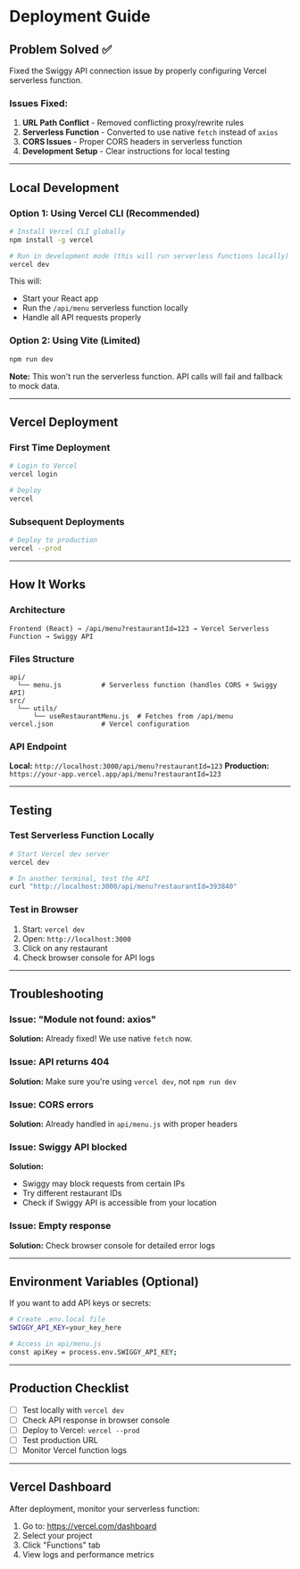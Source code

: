 # Deployment Guide

## Problem Solved ✅

Fixed the Swiggy API connection issue by properly configuring Vercel serverless function.

### Issues Fixed:
1. **URL Path Conflict** - Removed conflicting proxy/rewrite rules
2. **Serverless Function** - Converted to use native `fetch` instead of `axios`
3. **CORS Issues** - Proper CORS headers in serverless function
4. **Development Setup** - Clear instructions for local testing

---

## Local Development

### Option 1: Using Vercel CLI (Recommended)

```bash
# Install Vercel CLI globally
npm install -g vercel

# Run in development mode (this will run serverless functions locally)
vercel dev
```

This will:
- Start your React app
- Run the `/api/menu` serverless function locally
- Handle all API requests properly

### Option 2: Using Vite (Limited)

```bash
npm run dev
```

**Note:** This won't run the serverless function. API calls will fail and fallback to mock data.

---

## Vercel Deployment

### First Time Deployment

```bash
# Login to Vercel
vercel login

# Deploy
vercel
```

### Subsequent Deployments

```bash
# Deploy to production
vercel --prod
```

---

## How It Works

### Architecture

```
Frontend (React) → /api/menu?restaurantId=123 → Vercel Serverless Function → Swiggy API
```

### Files Structure

```
api/
  └── menu.js          # Serverless function (handles CORS + Swiggy API)
src/
  └── utils/
      └── useRestaurantMenu.js  # Fetches from /api/menu
vercel.json            # Vercel configuration
```

### API Endpoint

**Local:** `http://localhost:3000/api/menu?restaurantId=123`
**Production:** `https://your-app.vercel.app/api/menu?restaurantId=123`

---

## Testing

### Test Serverless Function Locally

```bash
# Start Vercel dev server
vercel dev

# In another terminal, test the API
curl "http://localhost:3000/api/menu?restaurantId=393840"
```

### Test in Browser

1. Start: `vercel dev`
2. Open: `http://localhost:3000`
3. Click on any restaurant
4. Check browser console for API logs

---

## Troubleshooting

### Issue: "Module not found: axios"
**Solution:** Already fixed! We use native `fetch` now.

### Issue: API returns 404
**Solution:** Make sure you're using `vercel dev`, not `npm run dev`

### Issue: CORS errors
**Solution:** Already handled in `api/menu.js` with proper headers

### Issue: Swiggy API blocked
**Solution:** 
- Swiggy may block requests from certain IPs
- Try different restaurant IDs
- Check if Swiggy API is accessible from your location

### Issue: Empty response
**Solution:** Check browser console for detailed error logs

---

## Environment Variables (Optional)

If you want to add API keys or secrets:

```bash
# Create .env.local file
SWIGGY_API_KEY=your_key_here

# Access in api/menu.js
const apiKey = process.env.SWIGGY_API_KEY;
```

---

## Production Checklist

- [ ] Test locally with `vercel dev`
- [ ] Check API response in browser console
- [ ] Deploy to Vercel: `vercel --prod`
- [ ] Test production URL
- [ ] Monitor Vercel function logs

---

## Vercel Dashboard

After deployment, monitor your serverless function:
1. Go to: https://vercel.com/dashboard
2. Select your project
3. Click "Functions" tab
4. View logs and performance metrics

